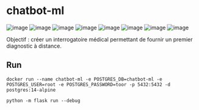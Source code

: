 # chatbot-ml

![image](https://img.shields.io/badge/Python-FFD43B?style=for-the-badge&logo=python&logoColor=blue)
![image](https://img.shields.io/badge/scikit_learn-F7931E?style=for-the-badge&logo=scikit-learn&logoColor=white)
![image](https://img.shields.io/badge/Flask-000000?style=for-the-badge&logo=flask&logoColor=white)
![image](https://img.shields.io/badge/Docker-2CA5E0?style=for-the-badge&logo=docker&logoColor=white)
![image](https://img.shields.io/badge/PostgreSQL-316192?style=for-the-badge&logo=postgresql&logoColor=white)
![image](https://img.shields.io/badge/Apache_Spark-FFFFFF?style=for-the-badge&logo=apachespark&logoColor=#E35A16)
![image](https://img.shields.io/badge/JavaScript-323330?style=for-the-badge&logo=javascript&logoColor=F7DF1E)
![image](https://img.shields.io/badge/React-20232A?style=for-the-badge&logo=react&logoColor=61DAFB)

Objectif : créer un interrogatoire médical permettant de fournir un premier diagnostic à distance.

## Run

```
docker run --name chatbot-ml -e POSTGRES_DB=chatbot-ml -e POSTGRES_USER=root -e POSTGRES_PASSWORD=toor -p 5432:5432 -d postgres:14-alpine
```

```
python -m flask run --debug
```
